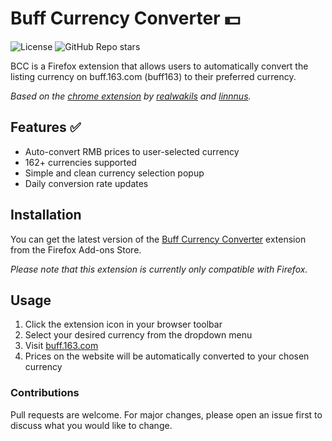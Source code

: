 # Buff Currency Converter 💵
![License](https://img.shields.io/github/license/cadecuddy/buff-currency-converter?style=flat-square)
![GitHub Repo stars](https://img.shields.io/github/stars/cadecuddy/buff-currency-converter?style=flat-square)

BCC is a Firefox extension that allows users to automatically convert the listing currency on buff.163.com (buff163) to their preferred currency.

_Based on the [chrome extension](https://github.com/realwakils/buffcurrency) by [realwakils](https://github.com/realwakils) and [linnnus](https://github.com/linnnus)._

## Features ✅

- Auto-convert RMB prices to user-selected currency
- 162+ currencies supported
- Simple and clean currency selection popup
- Daily conversion rate updates

## Installation
You can get the latest version of the [Buff Currency Converter](https://addons.mozilla.org/en-CA/firefox/addon/buff-currency-converter/) extension from the Firefox Add-ons Store.


_Please note that this extension is currently only compatible with Firefox._

## Usage

1. Click the extension icon in your browser toolbar
2. Select your desired currency from the dropdown menu
3. Visit [buff.163.com](https://buff.163.com)
4. Prices on the website will be automatically converted to your chosen currency

### Contributions
Pull requests are welcome. For major changes, please open an issue first to discuss what you would like to change.

